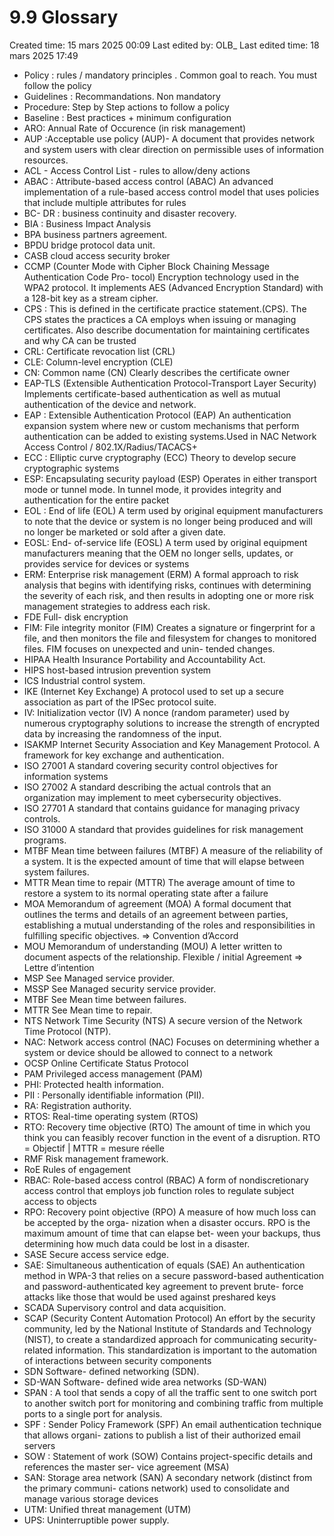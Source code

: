 # 9.9 Glossary

Created time: 15 mars 2025 00:09
Last edited by: OLB_
Last edited time: 18 mars 2025 17:49

- Policy : rules / mandatory principles . Common goal to reach. You must follow the policy
- Guidelines : Recommandations. Non mandatory
- Procedure: Step by Step actions to follow a policy
- Baseline : Best practices + minimum configuration
- ARO: Annual Rate of Occurence (in risk management)
- AUP :Acceptable use policy (AUP)- A document that provides network and system users with
clear direction on permissible uses of information resources.
- ACL - Access Control List - rules to allow/deny actions
- ABAC : Attribute-based access control (ABAC) An advanced implementation of a rule-based
access control model that uses policies that include multiple attributes for rules
- BC- DR : business continuity and disaster recovery.
- BIA : Business Impact Analysis
- BPA  business partners agreement.
- BPDU bridge protocol data unit.
- CASB  cloud access security broker
- CCMP (Counter Mode with Cipher Block Chaining Message Authentication Code Pro-
tocol) Encryption technology used in the WPA2 protocol. It implements AES (Advanced
Encryption Standard) with a 128-bit key as a stream cipher.
- CPS : This is defined in the certificate practice statement.(CPS). The CPS states the practices a CA employs when issuing or managing certificates. Also describe documentation for maintaining certificates and why CA can be trusted
- CRL: Certificate revocation list (CRL)
- CLE: Column-level encryption (CLE)
- CN: Common name (CN) Clearly describes the certificate owner
- EAP-TLS (Extensible Authentication Protocol-Transport Layer Security) Implements
certificate-based authentication as well as mutual authentication of the device and network.
- EAP : Extensible Authentication Protocol (EAP) An authentication expansion system where
new or custom mechanisms that perform authentication can be added to existing systems.Used in NAC Network Access Control / 802.1X/Radius/TACACS+
- ECC : Elliptic curve cryptography (ECC) Theory to develop secure cryptographic systems
- ESP: Encapsulating security payload (ESP) Operates in either transport mode or tunnel mode.
In tunnel mode, it provides integrity and authentication for the entire packet
- EOL : End of life (EOL) A term used by original equipment manufacturers to note that the
device or system is no longer being produced and will no longer be marketed or sold after a
given date.
- EOSL: End- of-service life (EOSL) A term used by original equipment manufacturers meaning that
the OEM no longer sells, updates, or provides service for devices or systems
- ERM: Enterprise risk management (ERM) A formal approach to risk analysis that begins with
identifying risks, continues with determining the severity of each risk, and then results in
adopting one or more risk management strategies to address each risk.
- FDE  Full- disk encryption
- FIM:  File integrity monitor (FIM) Creates a signature or fingerprint for a file, and then monitors
the file and filesystem for changes to monitored files. FIM focuses on unexpected and unin-
tended changes.
- HIPAA  Health Insurance Portability and Accountability Act.
- HIPS  host-based intrusion prevention system
- ICS Industrial control system.
- IKE (Internet Key Exchange) A protocol used to set up a secure association as part of the
IPSec protocol suite.
- IV: Initialization vector (IV) A nonce (random parameter) used by numerous cryptography solutions to increase the strength of encrypted data by increasing the randomness of the input.
- ISAKMP  Internet Security Association and Key Management Protocol. A framework for key exchange and authentication.
- ISO 27001 A standard covering security control objectives for information systems
- ISO 27002 A standard describing the actual controls that an organization may implement
to  meet cybersecurity objectives.
- ISO 27701 A standard that contains guidance for managing privacy controls.
- ISO 31000 A standard that provides guidelines for risk management programs.
- MTBF Mean time between failures (MTBF) A measure of the reliability of a system. It is the
expected amount of time that will elapse between system failures.
- MTTR Mean time to repair (MTTR) The average amount of time to restore a system to its normal
operating state after a failure
- MOA Memorandum of agreement (MOA) A formal document that outlines the terms and
details of an agreement between parties, establishing a mutual understanding of the roles and
responsibilities in fulfilling specific objectives. ⇒ Convention d’Accord
- MOU Memorandum of understanding (MOU) A letter written to document aspects of the
relationship. Flexible / initial Agreement ⇒ Lettre d’intention
- MSP See Managed service provider.
- MSSP See Managed security service provider.
- MTBF See Mean time between failures.
- MTTR See Mean time to repair.
- NTS Network Time Security (NTS) A secure version of the Network Time Protocol (NTP).
- NAC: Network access control (NAC) Focuses on determining whether a system or device should
be allowed to connect to a network
- OCSP Online Certificate Status Protocol
- PAM Privileged access management (PAM)
- PHI:  Protected health information.
- PII : Personally identifiable information (PII).
- RA: Registration authority.
- RTOS: Real-time operating system (RTOS)
- RTO: Recovery time objective (RTO) The amount of time in which you think you can feasibly
recover function in the event of a disruption. RTO = Objectif | MTTR = mesure réelle
- RMF  Risk management framework.
- RoE  Rules of engagement
- RBAC: Role-based access control (RBAC) A form of nondiscretionary access control that
employs job function roles to regulate subject access to objects
- RPO: Recovery point objective (RPO) A measure of how much loss can be accepted by the orga-
nization when a disaster occurs. RPO is the maximum amount of time that can elapse bet-
ween your backups, thus determining how much data could be lost in a disaster.
- SASE  Secure access service edge.
- SAE: Simultaneous authentication of equals (SAE) An authentication method in WPA-3 that
relies on a secure password-based authentication and password-authenticated key agreement
to prevent brute- force attacks like those that would be used against preshared keys
- SCADA  Supervisory control and data acquisition.
- SCAP (Security Content Automation Protocol) An effort by the security community,
led by the National Institute of Standards and Technology (NIST), to create a standardized
approach for communicating security- related information. This standardization is important
to the automation of interactions between security components
- SDN Software- defined networking (SDN).
- SD-WAN  Software- defined wide area networks (SD-WAN)
- SPAN : A tool that sends a copy of all the traffic sent to one switch port to another switch
port for monitoring and combining traffic from multiple ports to a single port for analysis.
- SPF : Sender Policy Framework (SPF) An email authentication technique that allows organi-
zations to publish a list of their authorized email servers
- SOW : Statement of work (SOW) Contains project-specific details and references the master ser-
vice agreement (MSA)
- SAN: Storage area network (SAN) A secondary network (distinct from the primary communi-
cations network) used to consolidate and manage various storage devices
- UTM: Unified threat management (UTM)
- UPS:   Uninterruptible power supply.